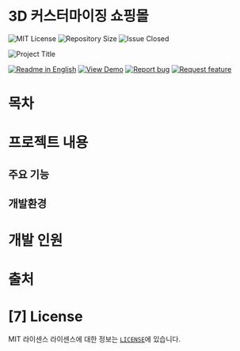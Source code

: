 # 3D 커스터마이징 쇼핑몰

<!--배지-->
![MIT License][license-shield] ![Repository Size][repository-size-shield] ![Issue Closed][issue-closed-shield]

<!--프로젝트 대문 이미지-->
![Project Title](img/project-title.png)

<!--프로젝트 버튼-->
 [![Readme in English][readme-eng-shield]][readme-eng-url] [![View Demo][view-demo-shield]][view-demo-url] [![Report bug][report-bug-shield]][report-bug-url] [![Request feature][request-feature-shield]][request-feature-url]

# 목차

# 프로젝트 내용

## 주요 기능

## 개발환경

# 개발 인원

# 출처

# [7] License

MIT 라이센스
라이센스에 대한 정보는 [`LICENSE`][license-url]에 있습니다.



<!--Url for Badges-->
[license-shield]: https://img.shields.io/github/license/dev-ujin/readme-template?labelColor=D8D8D8&color=04B4AE
[repository-size-shield]: https://img.shields.io/github/repo-size/dev-ujin/readme-template?labelColor=D8D8D8&color=BE81F7
[issue-closed-shield]: https://img.shields.io/github/issues-closed/dev-ujin/readme-template?labelColor=D8D8D8&color=FE9A2E

<!--Url for Buttons-->
[readme-eng-shield]: https://img.shields.io/badge/-readme%20in%20english-2E2E2E?style=for-the-badge
[view-demo-shield]: https://img.shields.io/badge/-%F0%9F%98%8E%20view%20demo-F3F781?style=for-the-badge
[view-demo-url]: https://dev-ujin.github.io
[report-bug-shield]: https://img.shields.io/badge/-%F0%9F%90%9E%20report%20bug-F5A9A9?style=for-the-badge
[report-bug-url]: https://github.com/dev-ujin/readme-template/issues
[request-feature-shield]: https://img.shields.io/badge/-%E2%9C%A8%20request%20feature-A9D0F5?style=for-the-badge
[request-feature-url]: https://github.com/dev-ujin/readme-template/issues

<!--URLS-->
[license-url]: LICENSE.md
[contribution-url]: CONTRIBUTION.md
[readme-eng-url]: ../README.md



